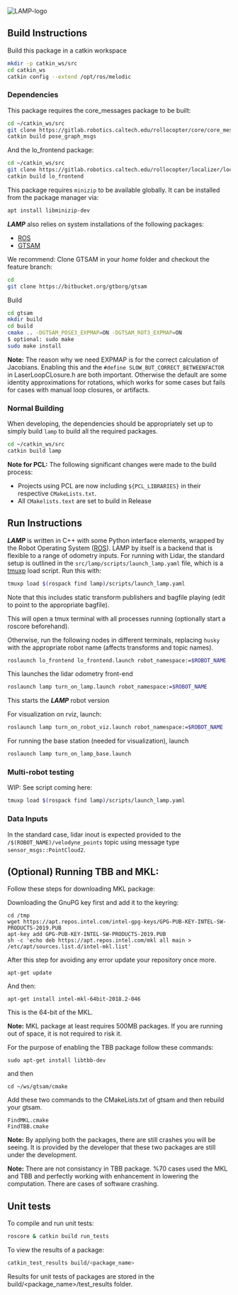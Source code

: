 ![LAMP-logo](https://gitlab.robotics.caltech.edu/rollocopter/localizer/localizer_lamp/raw/master/LAMP-logo.png)


## Build Instructions
Build this package in a catkin workspace 
```bash
mkdir -p catkin_ws/src
cd catkin_ws
catkin config --extend /opt/ros/melodic
```

### Dependencies
This package requires the core_messages package to be built:
```bash
cd ~/catkin_ws/src
git clone https://gitlab.robotics.caltech.edu/rollocopter/core/core_messages.git
catkin build pose_graph_msgs
```

And the lo_frontend package:
```bash
cd ~/catkin_ws/src
git clone https://gitlab.robotics.caltech.edu/rollocopter/localizer/localizer_lo_frontend.git
catkin build lo_frontend
```

This package requires `minizip` to be available globally. It can be installed from the package manager via:
```bash
apt install libminizip-dev
```

***LAMP*** also relies on system installations of the following packages:

* [ROS](http://wiki.ros.org/ROS/Installation)
* [GTSAM](https://collab.cc.gatech.edu/borg/gtsam)

We recommend:
Clone GTSAM in your *home* folder and checkout the feature branch:   
```bash
cd
git clone https://bitbucket.org/gtborg/gtsam
```

Build
```bash
cd gtsam 
mkdir build
cd build
cmake .. -DGTSAM_POSE3_EXPMAP=ON -DGTSAM_ROT3_EXPMAP=ON
$ optional: sudo make 
sudo make install
```

**Note:** 
The reason why we need EXPMAP is for the correct calculation of Jacobians. 
Enabling this and the `#define SLOW_BUT_CORRECT_BETWEENFACTOR` in LaserLoopCLosure.h are both important. Otherwise the default are some identity approximations for rotations, which works for some cases but fails for cases with manual loop closures, or artifacts. 


### Normal Building
When developing, the dependencies should be appropriately set up to simply build `lamp` to build all the required packages. 

```bash
cd ~/catkin_ws/src
catkin build lamp
```


**Note for PCL:**
The following significant changes were made to the build process:
* Projects using PCL are now including `${PCL_LIBRARIES}` in their respective `CMakeLists.txt`.
* All `CMakelists.text` are set to build in Release



## Run Instructions
***LAMP*** is written in C++ with some Python interface elements, wrapped by the Robot Operating System ([ROS](http://ros.org)). LAMP by itself is a backend that is flexible to a range of odometry inputs. For running with Lidar, the standard setup is outlined in the `src/lamp/scripts/launch_lamp.yaml` file, which is a [tmuxp]() load script. Run this with:

```bash
tmuxp load $(rospack find lamp)/scripts/launch_lamp.yaml
```

Note that this includes static transform publishers and bagfile playing (edit to point to the appropriate bagfile). 

This will open a tmux terminal with all processes running (optionally start a roscore beforehand).

Otherwise, run the following nodes in different terminals, replacing `husky` with the appropriate robot name (affects transforms and topic names).

```bash
roslaunch lo_frontend lo_frontend.launch robot_namespace:=$ROBOT_NAME
```
This launches the lidar odometry front-end

```bash
roslaunch lamp turn_on_lamp.launch robot_namespace:=$ROBOT_NAME
```
This starts the ***LAMP*** robot version

For visualization on rviz, launch:
```bash
roslaunch lamp turn_on_robot_viz.launch robot_namespace:=$ROBOT_NAME
```

For running the base station (needed for visualization), launch
```bash
roslaunch lamp turn_on_lamp_base.launch
```

### Multi-robot testing 
WIP: See script coming here:
```bash
tmuxp load $(rospack find lamp)/scripts/launch_lamp.yaml
```


### Data Inputs
In the standard case, lidar inout is expected provided to the `/$(ROBOT_NAME)/velodyne_points` topic using message type `sensor_msgs::PointCloud2`.



## (Optional) Running TBB and MKL:
Follow these steps for downloading MKL package:

Downloading the GnuPG key first and add it to the keyring:
```
cd /tmp
wget https://apt.repos.intel.com/intel-gpg-keys/GPG-PUB-KEY-INTEL-SW-PRODUCTS-2019.PUB
apt-key add GPG-PUB-KEY-INTEL-SW-PRODUCTS-2019.PUB
sh -c 'echo deb https://apt.repos.intel.com/mkl all main > /etc/apt/sources.list.d/intel-mkl.list'
```

After this step for avoiding any error update your repository once more.
```
apt-get update
```

And then:
```
apt-get install intel-mkl-64bit-2018.2-046
```
This is the 64-bit of the MKL.

**Note:**
MKL package at least requires 500MB packages. If you are running out of space, it is not required to risk it.



For the purpose of enabling the TBB package follow these commands:
```
sudo apt-get install libtbb-dev
```

and then

```
cd ~/ws/gtsam/cmake
```

Add these two commands to the CMakeLists.txt of gtsam and then rebuild your gtsam.
```
FindMKL.cmake
FindTBB.cmake 
```

**Note:** By applying both the packages, there are still crashes you will be seeing. It is provided by the developer that these two packages are still under the development.

**Note:** There are not consistancy in TBB package. %70 cases used the MKL and TBB and perfectly working with enhancement in lowering the computation. There are cases of software crashing.



## Unit tests
To compile and run unit tests:
```bash
roscore & catkin build run_tests
``` 

To view the results of a package:
```bash
catkin_test_results build/<package_name>
``` 
Results for unit tests of packages are stored in the build/<package_name>/test_results folder.
